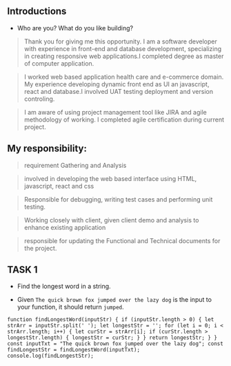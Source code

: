   

## Introductions

- Who are you? What do you like building?

>Thank you for giving me this opportunity. I am a software developer with experience in front-end and database development, specializing in creating responsive web applications.I completed degree as master of computer application.

>I worked web based application health care and e-commerce domain.
My experience developing dynamic front end as UI an javascript, react and database.I involved UAT testing deployment and version controling.

> I am aware of using project management tool like JIRA and agile methodology of working. I completed agile certification during current project.
 

## My responsibility:

> requirement Gathering and Analysis

> involved in developing the web based interface using HTML, javascript, react and css

> Responsible for debugging, writing test cases and performing unit testing.
 

> Working closely with client, given client demo and analysis to enhance existing application

> responsible for updating the Functional and Technical documents for the project.
  

## TASK 1
 

- Find the longest word in a string.

- Given `The quick brown fox jumped over the lazy dog` is the input to your function, it should return `jumped`.

`function findLongestWord(inputStr) {
if (inputStr.length > 0) {
let strArr = inputStr.split(' ');
let longestStr = '';
for (let i = 0; i < strArr.length; i++) {
let curStr = strArr[i];
if (curStr.length > longestStr.length) {
longestStr = curStr;
}
}
return longestStr;
}
}
const inputTxt = "The quick brown fox jumped over the lazy dog";
const findLongestStr = findLongestWord(inputTxt);
console.log(findLongestStr); `